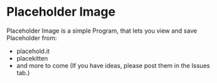 # Placeholder Image

Placeholder Image is a simple Program, that lets you view and save Placeholder from:

 - placehold.it
 - placekitten
 - and more to come (If you have ideas, please post them in the Issues tab.)
